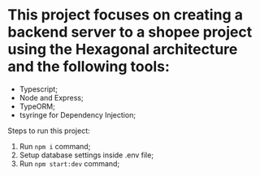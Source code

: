 # This project focuses on creating a backend server to a shopee project using the Hexagonal architecture and the following tools:

- Typescript;
- Node and Express;
- TypeORM;
- tsyringe for Dependency Injection;

Steps to run this project:

1. Run `npm i` command;
2. Setup database settings inside .env file;
3. Run `npm start:dev` command;
